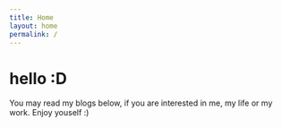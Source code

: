 ```yaml
---
title: Home
layout: home
permalink: /
---
```


# hello :D

You may read my blogs below, if you are interested in me, my life or my work.
Enjoy youself :)
